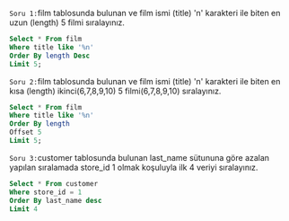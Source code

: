 `Soru 1:`film tablosunda bulunan ve film ismi (title) 'n' karakteri ile biten en uzun (length) 5 filmi sıralayınız.
```SQL 
Select * From film
Where title like '%n'
Order By length Desc
Limit 5;
```
`Soru 2:`film tablosunda bulunan ve film ismi (title) 'n' karakteri ile biten en kısa (length) ikinci(6,7,8,9,10) 5 filmi(6,7,8,9,10) sıralayınız.
```SQL
Select * From film
Where title like '%n'
Order By length
Offset 5
Limit 5;
```
`Soru 3:`customer tablosunda bulunan last_name sütununa göre azalan yapılan sıralamada store_id 1 olmak koşuluyla ilk 4 veriyi sıralayınız.
```SQL
Select * From customer 
Where store_id = 1
Order By last_name desc
Limit 4
```
